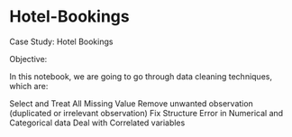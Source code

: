 # Hotel-Bookings

Case Study: Hotel Bookings

Objective:

In this notebook, we are going to go through data cleaning techniques, which are:

Select and Treat All Missing Value
Remove unwanted observation (duplicated or irrelevant observation)
Fix Structure Error in Numerical and Categorical data
Deal with Correlated variables
